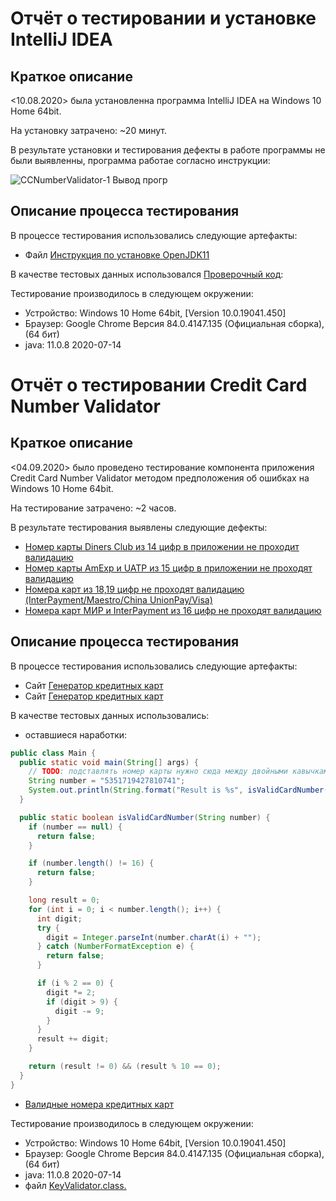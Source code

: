 # Отчёт о тестировании и установке IntelliJ IDEA 

## Краткое описание

<10.08.2020> была установленна программа IntelliJ IDEA на Windows 10 Home 64bit.

На установку затрачено: ~20 минут.

В результате установки и тестирования дефекты в работе программы не были выявленны, программа работае согласно инструкции:

![CCNumberValidator-1 Вывод прогр](https://user-images.githubusercontent.com/61200143/92230837-6c7ee180-eeb4-11ea-9148-a6058cc7de4b.png)


## Описание процесса тестирования

В процессе тестирования использовались следующие артефакты:
* Файл [Инструкция по установке OpenJDK11](https://github.com/netology-code/javaqa-homeworks/blob/master/intro/openjdk11-manual.md)

В качестве тестовых данных использовался [Проверочный код](https://github.com/netology-code/javaqa-code/blob/master/1.1_intro/hello-programming/src/Main.java):

Тестирование производилось в следующем окружении:
 * Устройство: Windows 10 Home 64bit, [Version 10.0.19041.450]
 * Браузер: Google Chrome Версия 84.0.4147.135 (Официальная сборка), (64 бит)
 * java: 11.0.8 2020-07-14



# Отчёт о тестировании Credit Card Number Validator

## Краткое описание

<04.09.2020> было проведено тестирование компонента приложения Credit Card Number Validator методом предположения об ошибках на Windows 10 Home 64bit.

На тестирование затрачено: ~2 часов.

В результате тестирования выявлены следующие дефекты:

* [Номер карты Diners Club из 14 цифр в приложении не проходит валидацию](https://github.com/DeminaDaria/Java-HW-1.2_CCNumbValidat/issues/1)
* [Номер карты AmExp и UATP из 15 цифр в приложении не проходят валидацию](https://github.com/DeminaDaria/Java-HW-1.2_CCNumbValidat/issues/2)
* [Номера карт из 18,19 цифр не проходят валидацию (InterPayment/Maestro/China UnionPay/Visa)](https://github.com/DeminaDaria/Java-HW-1.2_CCNumbValidat/issues/3)
* [Номера карт МИР и InterPayment из 16 цифр не проходят валидацию](https://github.com/DeminaDaria/Java-HW-1.2_CCNumbValidat/issues/4)


## Описание процесса тестирования

В процессе тестирования использовались следующие артефакты:
* Сайт [Генератор кредитных карт](https://wtools.io/ru/credit-card-generator)
* Сайт [Генератор кредитных карт](https://creditcardgenerator.in/card-generator/mir)

В качестве тестовых данных использовались:
* оставшиеся наработки:

```java
public class Main {
  public static void main(String[] args) {
    // TODO: подставлять номер карты нужно сюда между двойными кавычками, без пробелов
    String number = "5351719427810741";
    System.out.println(String.format("Result is %s", isValidCardNumber(number) ? "OK" : "FAIL"));
  }

  public static boolean isValidCardNumber(String number) {
    if (number == null) {
      return false;
    }

    if (number.length() != 16) {
      return false;
    }

    long result = 0;
    for (int i = 0; i < number.length(); i++) {
      int digit;
      try {
        digit = Integer.parseInt(number.charAt(i) + "");
      } catch (NumberFormatException e) {
        return false;
      }

      if (i % 2 == 0) {
        digit *= 2;
        if (digit > 9) {
          digit -= 9;
        }
      }
      result += digit;
    }

    return (result != 0) && (result % 10 == 0);
  }
}
```
* [Валидные номера кредитных карт](https://docs.google.com/document/d/197arTZizCLWwVvpkDzsDAL9li7AMBXKeRT8yOFh9Ado/edit?usp=sharing)


Тестирование производилось в следующем окружении:
 * Устройство: Windows 10 Home 64bit, [Version 10.0.19041.450]
 * Браузер: Google Chrome Версия 84.0.4147.135 (Официальная сборка), (64 бит)
 * java: 11.0.8 2020-07-14
 * файл [KeyValidator.class.](https://github.com/netology-code/javaqa-homeworks/blob/master/intro/artifacts/KeyValidator.class)
